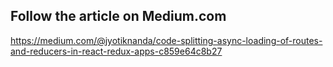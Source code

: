 

## Follow the article on Medium.com
https://medium.com/@jyotiknanda/code-splitting-async-loading-of-routes-and-reducers-in-react-redux-apps-c859e64c8b27